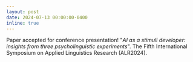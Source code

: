 ```yaml
---
layout: post
date: 2024-07-13 00:00:00-0400
inline: true
---
```


Paper accepted for conference presentation!
"_AI as a stimuli developer: insights from three psycholinguistic experiments_". The Fifth International Symposium on Applied Linguistics Research (ALR2024).

